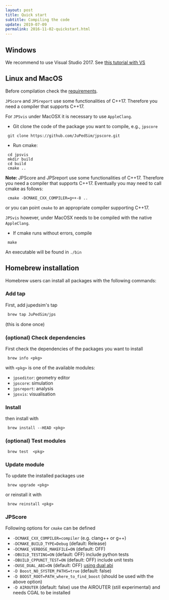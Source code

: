 ```yaml
---
layout: post
title: Quick start
subtitle: Compiling the code
update: 2019-07-09
permalink: 2016-11-02-quickstart.html
---
```


## Windows

We recommend to use Visual Studio 2017. See [this tutorial with VS](http://www.jupedsim.org/jpscore/2018-10-21-windows)

## Linux and MacOS

Before compilation check the [requirements](2016-11-03-requirements.html).

`JPScore` and `JPSreport` use some functionalities of C++17.
Therefore you need a compiler that supports C++17.

For `JPSvis` under MacOSX it is necessary to use `AppleClang`.

- Git clone the code of the package you want to compile, e.g., `jpscore`

 ```shell
  git clone https://github.com/JuPedSim/jpscore.git
 ```
- Run cmake:

 ```shell
  cd jpsvis
  mkdir build
  cd build
  cmake ..
 ```

 <div class="alert alert-info">
 <strong>Note: </strong> JPScore and JPSreport use some functionalities of C++17. Therefore you need a compiler   that supports C++17. Eventually you may need to call cmake as follows:
  </div>

 ```shell
  cmake -DCMAKE_CXX_COMPILER=g++-8 ..
 ```

 or you can point `cmake` to an appropriate compiler supporting C++17.

 `JPSvis` however, under MacOSX needs to be compiled with the native `AppleClang`.



- If cmake runs without errors, compile

 ```shell
  make
 ```

 An executable will be found in `./bin`


## Homebrew installation

Homebrew users can install all packages with the following commands:

### Add tap

First, add jupedsim's tap

```bash
 brew tap JuPedSim/jps
```
(this is done once)

### (optional) Check dependencies

First check the dependencies of the packages you want to install

```shell
 brew info <pkg>
```

with `<pkg>` is one of the available modules:

- `jpseditor`: geometry editor
- `jpscore`: simulation
- `jpsreport`: analysis
- `jpsvis`: visualisation

### Install

then install with

```shell
 brew install --HEAD <pkg>
```

### (optional) Test modules

```shell
 brew test  <pkg>
```

### Update module

To update the installed packages use

```shell
 brew upgrade <pkg>
```

or reinstall it with

```shell
 brew reinstall <pkg>
```



###  JPScore
Following options for `cmake` can be defined

- `-DCMAKE_CXX_COMPILER=compiler` (e.g. clang++ or g++)
- `-DCMAKE_BUILD_TYPE=Debug` (default: Release)
- `-DCMAKE_VERBOSE_MAKEFILE=ON` (default: OFF)
- `-DBUILD_TESTING=ON` (default: OFF) include python tests
- `-DBUILD_CPPUNIT_TEST=ON` (default: OFF) include unit tests
- `-DUSE_DUAL_ABI=ON` (default: OFF) [using dual abi](https://gcc.gnu.org/onlinedocs/libstdc++/manual/using_dual_abi.html)
- `-D Boost_NO_SYSTEM_PATHS=true` (default: false)
- `-D BOOST_ROOT=PATH_where_to_find_boost` (should be used with the above option)
- `-D AIROUTER` (default: false) use the AIROUTER (still experimental) and needs CGAL to be installed
